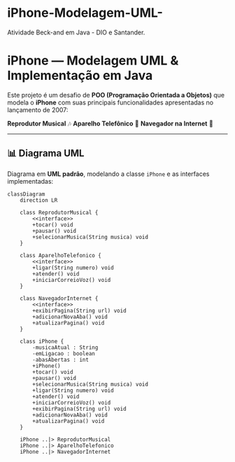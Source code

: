 # iPhone-Modelagem-UML-
Atividade Beck-and em Java - DIO e Santander.

# iPhone — Modelagem UML & Implementação em Java

Este projeto é um desafio de **POO (Programação Orientada a Objetos)** que modela o **iPhone** com suas principais funcionalidades apresentadas no lançamento de 2007:

**Reprodutor Musical** 🎶
**Aparelho Telefônico** 📱
**Navegador na Internet** 🧭

---

## 📊 Diagrama UML

Diagrama em **UML padrão**, modelando a classe `iPhone` e as interfaces implementadas:

```mermaid
classDiagram
    direction LR

    class ReprodutorMusical {
        <<interface>>
        +tocar() void
        +pausar() void
        +selecionarMusica(String musica) void
    }

    class AparelhoTelefonico {
        <<interface>>
        +ligar(String numero) void
        +atender() void
        +iniciarCorreioVoz() void
    }

    class NavegadorInternet {
        <<interface>>
        +exibirPagina(String url) void
        +adicionarNovaAba() void
        +atualizarPagina() void
    }

    class iPhone {
        -musicaAtual : String
        -emLigacao : boolean
        -abasAbertas : int
        +iPhone()
        +tocar() void
        +pausar() void
        +selecionarMusica(String musica) void
        +ligar(String numero) void
        +atender() void
        +iniciarCorreioVoz() void
        +exibirPagina(String url) void
        +adicionarNovaAba() void
        +atualizarPagina() void
    }

    iPhone ..|> ReprodutorMusical
    iPhone ..|> AparelhoTelefonico
    iPhone ..|> NavegadorInternet
